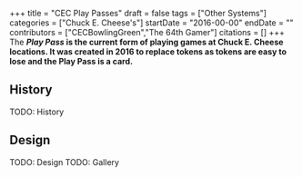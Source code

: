 +++
title = "CEC Play Passes"
draft = false
tags = ["Other Systems"]
categories = ["Chuck E. Cheese's"]
startDate = "2016-00-00"
endDate = ""
contributors = ["CECBowlingGreen","The 64th Gamer"]
citations = []
+++
The ***Play Pass* is the current form of playing games at Chuck E. Cheese locations.
It was created in 2016 to replace tokens as tokens are easy to lose and the Play Pass is a card.**

## History

TODO: History

## Design

TODO: Design
TODO: Gallery

